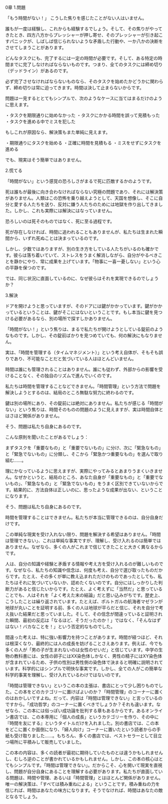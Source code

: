 
0章
1.問題

「もう時間がない！」
こうした焦りを感じたことがない人はいません。

誰もが一度は経験し、これからも経験するでしょう。そして、その焦りがやってきたとき、四方八方からプレッシャーが押し寄せ、そのプレッシャーが引き起こすパニックが、しばしば信じられないような矛盾した行動や、一か八かの決断をさせてしまうことがあります。

どんなタスクにも、完了するには一定の時間が必要です。そして、ある特定の時間までに完了しなければならないものです。つまり、全てのタスクには締め切り（デッドライン）があるのです。

必ず完了させなければならないものなら、そのタスクを始めたかどうかに関わらず、締め切りは常に迫ってきます。時間は決して止まらないからです。

問題は一見するととてもシンプルで、次のようなケースに当てはまるだけのように思えます。

・タスクを期限通りに始めなかった
・タスクにかかる時間を誤って見積もった
・タスクを進める中でミスを犯した

もしこれが原因なら、解決策もまた単純に見えます。

・期限通りにタスクを始める
・正確に時間を見積もる
・ミスをせずにタスクを進める

でも、現実はそう簡単ではありません。

2.慌てる

「時間がない」という感覚の恐ろしさがまるで死に匹敵するかのようです。

死は誰もが最後に向き合わなければならない究極の問題であり、それには解決策がありません。人類はこの恐怖を乗り越えようとして、天国を想像し、そこに自分と愛する人たちを送り、反対に嫌う人たちのためには地獄を作り出してきました。しかし、これも実際には解決にはなっていません。

恐ろしいのは死そのものではなく、死に至る過程です。

死が存在しなければ、時間に追われることもありませんが、私たちは生まれた瞬間から、いずれ死ぬことは決まっているのです。

しかし、少数ではありますが、別の生き方をしている人たちがいるのも確かです。彼らは落ち着いていて、ストレスをうまく解消しながら、自分がやるべきことを静かにやり、常に成果を上げています。「物事に一喜一憂しない」という心の平静を保つのです。

では、同じ状況に直面しているのに、なぜ彼らはそれを実現できるのでしょうか？

3.解決

ドアを開けようと思っていますが、そのドアには鍵がかかっています。鍵がかかっているということは、鍵がそこにはないということです。もし本当に鍵を見つける必要があるなら、別の場所で探すしかありません。

「時間がない！」という焦りは、まるで私たちが開けようとしている錠前のようなものです。しかし、その錠前ばかりを見つめていても、何の解決にもなりません。

実は、「時間を管理する（タイムマネジメント）」という考え自体が、そもそも誤りであり、不可能なことだと気づいている人はほとんどいません。

時間は誰にも管理されることはありません。誰にも従わず、外部からの影響を受けることなく、その独自のリズムで進んでいくのです。

私たちは時間を管理することなどできません。「時間管理」という方法で問題を解決しようとするのは、結局のところ無駄な努力に終わるのです。

鍵は別の場所にあり、その錠前には絶対にありません。私たちが感じる「時間がない」という焦りは、時間そのものの問題のように見えますが、実は時間自体とはさほど関係がありません。

そう、問題は私たち自身にあるのです。

こんな原則を聞いたことがあるでしょう：

まずタスクを「重要なもの」と「重要でないもの」に分け、次に「緊急なもの」と「緊急でないもの」に分類し、そこから「緊急かつ重要なもの」を選んで取り組む……。

理にかなっているように思えますが、実際にやってみるとあまりうまくいきません。なぜかというと、結局のところ、あなた自身が「重要なもの」と「重要でないもの」、「緊急なもの」と「緊急でないもの」をうまく区別できていないからです。結果的に、方法自体は正しいのに、思ったような成果が出ない、ということになります。

そう、問題は私たち自身にあるのです。

時間を管理することはできません。私たちが本当に管理できるのは、自分自身だけです。

この単純な現実を受け入れない限り、問題を解決する希望はありません。「時間は管理できない」、これは単純な事実ですが、理解し、受け入れるのは簡単ではありません。なぜなら、多くの人がこれまで信じてきたことと大きく異なるからです。

人は、自分の知識や経験と矛盾する情報や考え方を受け入れるのが難しいものです。なぜなら、私たちの知識や信念は、何度も考え、自分で選び取ったものだからです。たとえ、その多くが単に教え込まれただけのものであったとしても、私たちはそれに気づいていないか、認めたくないのです。自分にはしっかりした判断力があると信じたいからです。たとえ、よく考えずに「当然だ」と思っていることでも、人はそれを「よく考えた末の結論」だと思い込みがちです。歴史上、こうしたことは繰り返されています。たとえば、ポルトガルの航海者マゼランが地球が丸いことを証明する前、多くの人は地球が平らだと信じ、それを自分で考え抜いた結果だと思っていました。そして、その信念が間違っていると証明された瞬間、最初の反応は「なるほど、そうだったのか！」ではなく、「そんなはずはない！バカなことを！」という否定的なものでした。

間違った考えは、特に強い影響力を持つことがあります。時間が経つほど、それは根深くなり、最終的には人の成長を妨げることさえあります。例えば、今でも多くの人が「男の子が生まれないのは女性のせいだ」と信じています。中学の生物の教科書には、女性の卵子にはXX染色体しかなく、男性の精子にはXY染色体が含まれているため、子供の性別は男性側の染色体で決まると明確に説明されています。科学的にはシンプルで明快な事実です。しかし、全ての人がこの簡単な科学的事実を理解し、受け入れているわけではないのです。

「時間は管理できない」というこの本の主張は、書店にとって少し困りものでした。この本をどのカテゴリーに置けばよいのか？「時間管理」のコーナーに置くのはおかしいですよね。だって、内容は「時間は管理できない」と言っているのですから。「成功哲学」のコーナーに置くべきでしょうか？それも違います。なぜなら、この本には俗っぽい成功論を批判する章もあるからです。あるオンライン書店では、この本専用に「個人の成長」というカテゴリーを作り、その中に『時間を友にする』というタイトルだけを入れました。別の書店では、この本をどこに置くか面倒になり、「婦人向け」コーナーに置いたという読者からの手紙も受け取りました……。もちろん、多くの書店では、ベストセラーとして目立つ場所に平積みして販売していました。

この本の内容は、多くの読者が最初に期待していたものとは違うかもしれませんし、むしろ逆のことが書かれているかもしれません。しかし、この本の核心はとてもシンプルです。「時間は管理できない」。だからこそ、心を開いて現実を直視し、問題が自分自身にあることを理解する必要があります。私たちが直面している問題は、時間や管理、あるいは「時間管理」とはほとんど関係がありません。唯一の解決策は、「すべては積み重ねによる」ということです。積み重ねの力を信じれば、時間はあなたの味方になります。そうでなければ、時間はあなたの敵となるでしょう。
